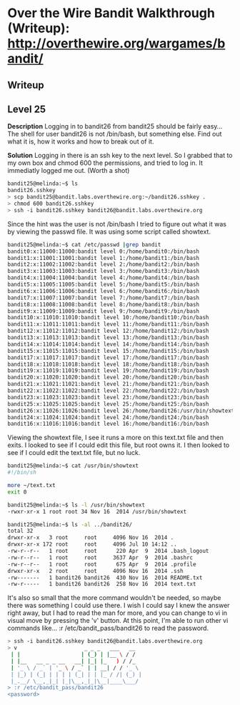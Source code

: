 # Over the Wire Bandit Walkthrough (Writeup): http://overthewire.org/wargames/bandit/

## Writeup

## Level 25
**Description**
Logging in to bandit26 from bandit25 should be fairly easy… The shell for user bandit26 is not /bin/bash, but something else. Find out what it is, how it works and how to break out of it.


**Solution**
Logging in there is an ssh key to the next level. So I grabbed that to my own box and chmod 600 the permissions, and tried to log in. It immediatly logged me out. (Worth a shot)

```bash
bandit25@melinda:~$ ls
bandit26.sshkey
> scp bandit25@bandit.labs.overthewire.org:~/bandit26.sshkey .
> chmod 600 bandit26.sshkey
> ssh -i bandit26.sshkey bandit26@bandit.labs.overthewire.org
```

Since the hint was the user is not /bin/bash I tried to figure out what it was by viewing the passwd file. It was using some script called showtext.
```bash
bandit25@melinda:~$ cat /etc/passwd |grep bandit
bandit0:x:11000:11000:bandit level 0:/home/bandit0:/bin/bash
bandit1:x:11001:11001:bandit level 1:/home/bandit1:/bin/bash
bandit2:x:11002:11002:bandit level 2:/home/bandit2:/bin/bash
bandit3:x:11003:11003:bandit level 3:/home/bandit3:/bin/bash
bandit4:x:11004:11004:bandit level 4:/home/bandit4:/bin/bash
bandit5:x:11005:11005:bandit level 5:/home/bandit5:/bin/bash
bandit6:x:11006:11006:bandit level 6:/home/bandit6:/bin/bash
bandit7:x:11007:11007:bandit level 7:/home/bandit7:/bin/bash
bandit8:x:11008:11008:bandit level 8:/home/bandit8:/bin/bash
bandit9:x:11009:11009:bandit level 9:/home/bandit9:/bin/bash
bandit10:x:11010:11010:bandit level 10:/home/bandit10:/bin/bash
bandit11:x:11011:11011:bandit level 11:/home/bandit11:/bin/bash
bandit12:x:11012:11012:bandit level 12:/home/bandit12:/bin/bash
bandit13:x:11013:11013:bandit level 13:/home/bandit13:/bin/bash
bandit14:x:11014:11014:bandit level 14:/home/bandit14:/bin/bash
bandit15:x:11015:11015:bandit level 15:/home/bandit15:/bin/bash
bandit17:x:11017:11017:bandit level 17:/home/bandit17:/bin/bash
bandit18:x:11018:11018:bandit level 18:/home/bandit18:/bin/bash
bandit19:x:11019:11019:bandit level 19:/home/bandit19:/bin/bash
bandit20:x:11020:11020:bandit level 20:/home/bandit20:/bin/bash
bandit21:x:11021:11021:bandit level 21:/home/bandit21:/bin/bash
bandit22:x:11022:11022:bandit level 22:/home/bandit22:/bin/bash
bandit23:x:11023:11023:bandit level 23:/home/bandit23:/bin/bash
bandit25:x:11025:11025:bandit level 25:/home/bandit25:/bin/bash
bandit26:x:11026:11026:bandit level 26:/home/bandit26:/usr/bin/showtext
bandit24:x:11024:11024:bandit level 24:/home/bandit24:/bin/bash
bandit16:x:11016:11016:bandit level 16:/home/bandit16:/bin/bash
```

Viewing the showtext file, I see it runs a more on this text.txt file and then exits. I looked to see if I could edit this file, but root owns it. I then looked to see if I could edit the text.txt file, but no luck.
```bash
bandit25@melinda:~$ cat /usr/bin/showtext 
#!/bin/sh

more ~/text.txt
exit 0

bandit25@melinda:~$ ls -l /usr/bin/showtext 
-rwxr-xr-x 1 root root 34 Nov 16  2014 /usr/bin/showtext

bandit25@melinda:~$ ls -al ../bandit26/
total 32
drwxr-xr-x   3 root     root     4096 Nov 16  2014 .
drwxr-xr-x 172 root     root     4096 Jul 10 14:12 ..
-rw-r--r--   1 root     root      220 Apr  9  2014 .bash_logout
-rw-r--r--   1 root     root     3637 Apr  9  2014 .bashrc
-rw-r--r--   1 root     root      675 Apr  9  2014 .profile
drwxr-xr-x   2 root     root     4096 Nov 16  2014 .ssh
-rw-------   1 bandit26 bandit26  430 Nov 16  2014 README.txt
-rw-r-----   1 bandit26 bandit26  258 Nov 16  2014 text.txt

```

It's also so small that the more command wouldn't be needed, so maybe there was something I could use there. I wish I could say I knew the answer right away, but I had to read the man for more, and you can change to vi in visual move by pressing the 'v' button. At this point, I'm able to run other vi commands like... :r /etc/bandit_pass/bandit26 to read the password.

```bash
> ssh -i bandit26.sshkey bandit26@bandit.labs.overthewire.org
> v                     _ _ _   ___   __
 | |                   | (_) | |__ \ / /
 | |__   __ _ _ __   __| |_| |_   ) / /_
 | '_ \ / _` | '_ \ / _` | | __| / / '_ \
 | |_) | (_| | | | | (_| | | |_ / /| (_) |
 |_.__/ \__,_|_| |_|\__,_|_|\__|____\___/
> :r /etc/bandit_pass/bandit26
<password>
```